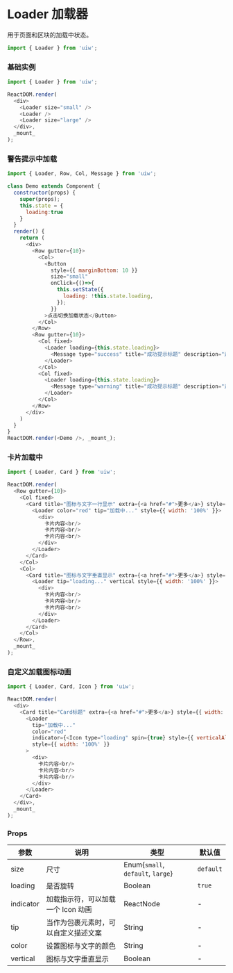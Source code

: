 Loader 加载器
===

用于页面和区块的加载中状态。

```jsx
import { Loader } from 'uiw';
```

### 基础实例

<!--DemoStart,bgWhite,codePen--> 
```js
import { Loader } from 'uiw';

ReactDOM.render(
  <div>
    <Loader size="small" />
    <Loader />
    <Loader size="large" />
  </div>,
  _mount_
);
```
<!--End-->


### 警告提示中加载

<!--DemoStart,bgWhite,codePen--> 
```js
import { Loader, Row, Col, Message } from 'uiw';

class Demo extends Component {
  constructor(props) {
    super(props);
    this.state = {
      loading:true
    }
  }
  render() {
    return (
      <div>
        <Row gutter={10}>
          <Col>
            <Button
              style={{ marginBottom: 10 }}
              size="small"
              onClick={()=>{
                this.setState({
                  loading: !this.state.loading,
                });
              }}
            >点击切换加载状态</Button>
          </Col>
        </Row>
        <Row gutter={10}>
          <Col fixed>
            <Loader loading={this.state.loading}>
              <Message type="success" title="成功提示标题" description="这里是成功提示详情描述。" />
            </Loader>
          </Col>
          <Col fixed>
            <Loader loading={this.state.loading}>
              <Message type="warning" title="成功提示标题" description="这里是成功提示详情描述。" />
            </Loader>
          </Col>
        </Row>
      </div>
    )
  }
}
ReactDOM.render(<Demo />, _mount_);
```
<!--End-->

### 卡片加载中

<!--DemoStart,bgWhite,codePen--> 
```js
import { Loader, Card } from 'uiw';

ReactDOM.render(
  <Row gutter={10}>
    <Col fixed>
      <Card title="图标与文字一行显示" extra={<a href="#">更多</a>} style={{ width: 300 }}>
        <Loader color="red" tip="加载中..." style={{ width: '100%' }}>
          <div>
            卡片内容<br/>
            卡片内容<br/>
            卡片内容<br/>
          </div>
        </Loader>
      </Card>
    </Col>
    <Col>
      <Card title="图标与文字垂直显示" extra={<a href="#">更多</a>} style={{ width: 300 }}>
        <Loader tip="loading..." vertical style={{ width: '100%' }}>
          <div>
            卡片内容<br/>
            卡片内容<br/>
            卡片内容<br/>
          </div>
        </Loader>
      </Card>
    </Col>
  </Row>,
  _mount_
);
```
<!--End-->

### 自定义加载图标动画

<!--DemoStart,bgWhite,codePen--> 
```js
import { Loader, Card, Icon } from 'uiw';

ReactDOM.render(
  <div>
    <Card title="Card标题" extra={<a href="#">更多</a>} style={{ width: 300 }}>
      <Loader
        tip="加载中..."
        color="red"
        indicator={<Icon type="loading" spin={true} style={{ verticalAlign: 'text-top' }} />}
        style={{ width: '100%' }}
      >
        <div>
          卡片内容<br/>
          卡片内容<br/>
          卡片内容<br/>
        </div>
      </Loader>
    </Card>
  </div>,
  _mount_
);
```
<!--End-->

### Props

| 参数 | 说明 | 类型 | 默认值 |
|--------- |-------- |--------- |-------- |
| size | 尺寸 | Enum{`small`, `default`, `large`} | `default` |
| loading | 是否旋转 | Boolean | `true` |
| indicator | 加载指示符，可以加载一个 Icon 动画 | ReactNode | - |
| tip | 当作为包裹元素时，可以自定义描述文案 | String | - |
| color | 设置图标与文字的颜色 | String | - |
| vertical | 	图标与文字垂直显示 | Boolean | - |